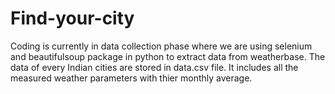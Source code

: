 # Find-your-city

Coding is currently in data collection phase where we are using selenium and beautifulsoup package in python to extract data from weatherbase. The data of every Indian cities are stored in data.csv file. It includes all the measured weather parameters with thier monthly average.
